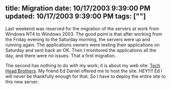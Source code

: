title: Migration
date: 10/17/2003 9:39:00 PM
updated: 10/17/2003 9:39:00 PM
tags: [""]
---
Last weekend was reserved for the migration of the servers at work from Windows NT4 to Windows 2003. The good point is that after working from the Friday evening to the Saturday morning, the servers were up and running again. The applications owners were testing their applications on Saturday and sent back an OK. Then I monitored the applications all the day, and there were no issues. That a first migration.

The second has nothing to do with my work; it is about my web site: [Tech Head Brothers](http://www.techheadbrothers.com/). My friend Ed Daniel offered me to host the site. HEY!!!! Ed I will never be thankfully enough for that. So I have to deploy the entire site to this new server.
